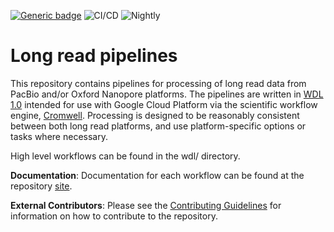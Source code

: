 [![Generic badge](https://img.shields.io/badge/version-4.0.20-blue.svg)](https://shields.io/)
![CI/CD](https://github.com/broadinstitute/long-read-pipelines/workflows/CI/CD/badge.svg)
![Nightly](https://github.com/broadinstitute/long-read-pipelines/workflows/Nightly/badge.svg)

# Long read pipelines
This repository contains pipelines for processing of long read data from PacBio and/or Oxford Nanopore platforms.  The pipelines are written in [WDL 1.0](https://github.com/openwdl/wdl/blob/main/versions/1.0/SPEC.md#introduction) intended for use with Google Cloud Platform via the scientific workflow engine, [Cromwell](https://github.com/broadinstitute/cromwell).  Processing is designed to be reasonably consistent between both long read platforms, and use platform-specific options or tasks where necessary.

High level workflows can be found in the wdl/ directory.

**Documentation**: Documentation for each workflow can be found at the repository [site](https://broadinstitute.github.io/long-read-pipelines/).

**External Contributors**: Please see the [Contributing Guidelines](https://broadinstitute.github.io/long-read-pipelines/development_guide/#contributing-guidelines) for information on how to contribute to the repository.
